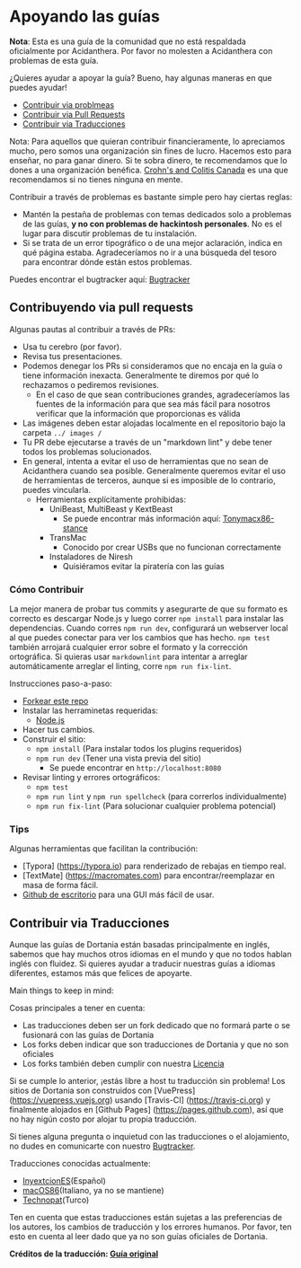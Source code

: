 # Apoyando las guías

**Nota**: Esta es una guía de la comunidad que no está respaldada oficialmente por Acidanthera. Por favor no molesten a Acidanthera con problemas de esta guía.

¿Quieres ayudar a apoyar la guía? Bueno, hay algunas maneras en que puedes ayudar!

* [Contribuir via problmeas](#contributing-via-issues)
* [Contribuir via Pull Requests](#contributing-via-prs)
* [Contribuir via Traducciones](#contributing-via-translations)

Nota: Para aquellos que quieran contribuir financieramente, lo apreciamos mucho, pero somos una organización sin fines de lucro. Hacemos esto para enseñar, no para ganar dinero. Si te sobra dinero, te recomendamos que lo dones a una organización benéfica. [Crohn's and Colitis Canada](https://crohnsandcolitis.donorportal.ca/Donation/DonationDetails.aspx?L=en-CA&G=159&F=1097&T=GENER) es una que recomendamos si no tienes ninguna en mente.

Contribuir a través de problemas es bastante simple pero hay ciertas reglas:

* Mantén la pestaña de problemas con temas dedicados solo a problemas de las guías, **y no con problemas de hackintosh personales**. No es el lugar para discutir problemas de tu instalación.
* Si se trata de un error tipográfico o de una mejor aclaración, indica en qué página estaba. Agradeceríamos no ir a una búsqueda del tesoro para encontrar dónde están estos problemas.

Puedes encontrar el bugtracker aquí: [Bugtracker](https://github.com/dortania/bugtracker)

## Contribuyendo via pull requests

Algunas pautas al contribuir a través de PRs:

* Usa tu cerebro (por favor).
* Revisa tus presentaciones.
* Podemos denegar los PRs si consideramos que no encaja en la guía o tiene información inexacta. Generalmente te diremos por qué lo rechazamos o pediremos revisiones.
  * En el caso de que sean contribuciones grandes, agradeceríamos las fuentes de la información para que sea más fácil para nosotros verificar que la información que proporcionas es válida
* Las imágenes deben estar alojadas localmente en el repositorio bajo la carpeta `../ images /`
* Tu PR debe ejecutarse a través de un "markdown lint" y debe tener todos los problemas solucionados.
* En general, intenta a evitar el uso de herramientas que no sean de Acidanthera cuando sea posible. Generalmente queremos evitar el uso de herramientas de terceros, aunque si es imposible de lo contrario, puedes vincularla.
  * Herramientas explícitamente prohibidas:
    * UniBeast, MultiBeast y KextBeast
      * Se puede encontrar más información aquí: [Tonymacx86-stance](https://github.com/khronokernel/Tonymcx86-stance)
    * TransMac
      * Conocido por crear USBs que no funcionan correctamente
    * Instaladores de Niresh
      * Quisiéramos evitar la piratería con las guías

### Cómo Contribuir

La mejor manera de probar tus commits y asegurarte de que su formato es correcto es descargar Node.js y luego correr `npm install` para instalar las dependencias. Cuando corres `npm run dev`, configurará un webserver local al que puedes conectar para ver los cambios que has hecho. `npm test` también arrojará cualquier error sobre el formato y la corrección ortográfica. Si quieras usar `markdownlint` para intentar a arreglar automáticamente arreglar el linting, corre `npm run fix-lint`.

Instrucciones paso-a-paso:

* [Forkear este repo](https://github.com/dortania/OpenCore-Install-Guide/fork/)
* Instalar las herraminetas requeridas:
  * [Node.js](https://nodejs.org/)
* Hacer tus cambios.
* Construir el sitio:
  * `npm install` (Para instalar todos los plugins requeridos)
  * `npm run dev` (Tener una vista previa del sitio)
    * Se puede encontrar en `http://localhost:8080`
* Revisar linting y errores ortográficos:
  * `npm test`
  * `npm run lint` y `npm run spellcheck` (para correrlos individualmente)
  * `npm run fix-lint` (Para solucionar cualquier problema potencial)

### Tips

Algunas herramientas que facilitan la contribución:

* [Typora] (https://typora.io) para renderizado de rebajas en tiempo real.
* [TextMate] (https://macromates.com) para encontrar/reemplazar en masa de forma fácil.
* [Github de escritorio](https://desktop.github.com) para una GUI más fácil de usar.

## Contribuir via Traducciones

Aunque las guías de Dortania están basadas principalmente en inglés, sabemos que hay muchos otros idiomas en el mundo y que no todos hablan inglés con fluidez. Si quieres ayudar a traducir nuestras guías a idiomas diferentes, estamos más que felices de apoyarte.

Main things to keep in mind:

Cosas principales a tener en cuenta:

* Las traducciones deben ser un fork dedicado que no formará parte o se fusionará con las guías de Dortania
* Los forks deben indicar que son traducciones de Dortania y que no son oficiales
* Los forks también deben cumplir con nuestra [Licencia](LICENSE.md)

Si se cumple lo anterior, ¡estás libre a host tu traducción sin problema! Los sitios de Dortania son construidos con [VuePress] (https://vuepress.vuejs.org) usando [Travis-CI] (https://travis-ci.org) y finalmente alojados en [Github Pages] (https://pages.github.com), así que no hay nigún costo por alojar tu propia traducción.

Si tienes alguna pregunta o inquietud con las traducciones o el alojamiento, no dudes en comunicarte con nuestro [Bugtracker](https://github.com/dortania/bugtracker).

Traducciones conocidas actualmente:

* [InyextcionES](https://github.com/InyextcionES/OpenCore-Install-Guide)(Español)
* [macOS86](https://macos86.gitbook.io/guida-opencore/)(Italiano, ya no se mantiene)
* [Technopat](https://www.technopat.net/sosyal/konu/opencore-ile-macos-kurulum-rehberi.963661/)(Turco)

Ten en cuenta que estas traducciones están sujetas a las preferencias de los autores, los cambios de traducción y los errores humanos. Por favor, ten esto en cuenta al leer dado que ya no son guías oficiales de Dortania.

**Créditos de la traducción: [Guía original](https://dortania.github.io/OpenCore-Install-Guide/)**
